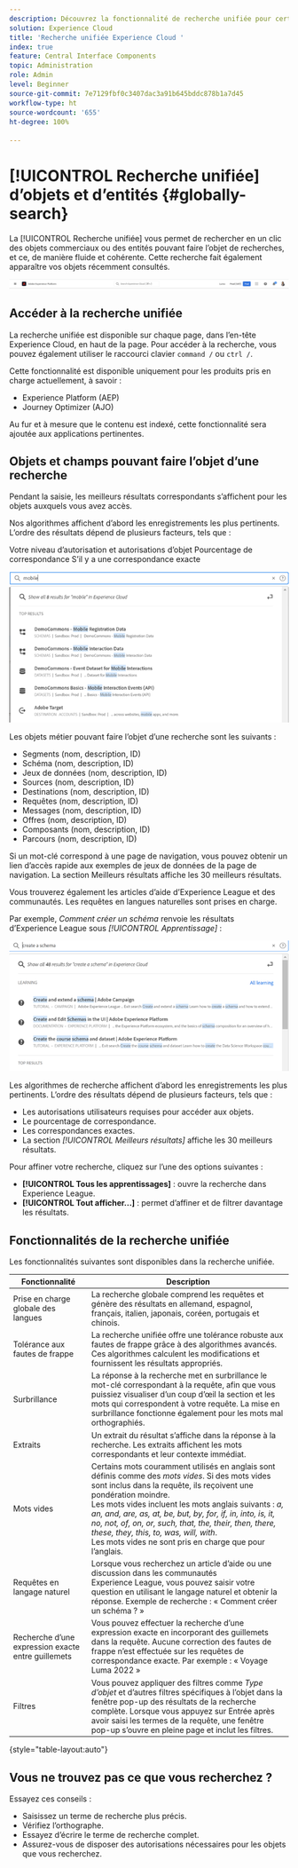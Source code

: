 ```yaml
---
description: Découvrez la fonctionnalité de recherche unifiée pour certaines applications dans Experience Cloud.
solution: Experience Cloud
title: 'Recherche unifiée Experience Cloud '
index: true
feature: Central Interface Components
topic: Administration
role: Admin
level: Beginner
source-git-commit: 7e7129fbf0c3407dac3a91b645bddc878b1a7d45
workflow-type: ht
source-wordcount: '655'
ht-degree: 100%

---
```



# [!UICONTROL Recherche unifiée] dʼobjets et dʼentités {#globally-search}

La [!UICONTROL Recherche unifiée] vous permet de rechercher en un clic des objets commerciaux ou des entités pouvant faire l’objet de recherches, et ce, de manière fluide et cohérente. Cette recherche fait également apparaître vos objets récemment consultés.

![Recherche globale dʼobjets et dʼentités](assets/platform-search.png)

## Accéder à la recherche unifiée

La recherche unifiée est disponible sur chaque page, dans l’en-tête Experience Cloud, en haut de la page. Pour accéder à la recherche, vous pouvez également utiliser le raccourci clavier `command /` ou `ctrl /`.

Cette fonctionnalité est disponible uniquement pour les produits pris en charge actuellement, à savoir :

* Experience Platform (AEP)
* Journey Optimizer (AJO)

Au fur et à mesure que le contenu est indexé, cette fonctionnalité sera ajoutée aux applications pertinentes.

## Objets et champs pouvant faire l’objet d’une recherche

Pendant la saisie, les meilleurs résultats correspondants sʼaffichent pour les objets auxquels vous avez accès.

Nos algorithmes affichent d’abord les enregistrements les plus pertinents. L’ordre des résultats dépend de plusieurs facteurs, tels que :

Votre niveau dʼautorisation et autorisations d’objet
Pourcentage de correspondance
S’il y a une correspondance exacte

![Recherche unifiée dans Experience Cloud](assets/unified-search-results.png)

Les objets métier pouvant faire l’objet d’une recherche sont les suivants :

* Segments (nom, description, ID)
* Schéma (nom, description, ID)
* Jeux de données (nom, description, ID)
* Sources (nom, description, ID)
* Destinations (nom, description, ID)
* Requêtes (nom, description, ID)
* Messages (nom, description, ID)
* Offres (nom, description, ID)
* Composants (nom, description, ID)
* Parcours (nom, description, ID)

Si un mot-clé correspond à une page de navigation, vous pouvez obtenir un lien d’accès rapide aux exemples de jeux de données de la page de navigation. La section Meilleurs résultats affiche les 30 meilleurs résultats.

Vous trouverez également les articles dʼaide dʼExperience League et des communautés. Les requêtes en langues naturelles sont prises en charge.

Par exemple, _Comment créer un schéma_ renvoie les résultats dʼExperience League sous _[!UICONTROL Apprentissage]_ :

![Recherche unifiée dans l’aide dʼExperience Cloud](assets/unified-search-learning.png)

Les algorithmes de recherche affichent d’abord les enregistrements les plus pertinents. L’ordre des résultats dépend de plusieurs facteurs, tels que :

* Les autorisations utilisateurs requises pour accéder aux objets.
* Le pourcentage de correspondance.
* Les correspondances exactes.
* La section _[!UICONTROL Meilleurs résultats]_ affiche les 30 meilleurs résultats.

Pour affiner votre recherche, cliquez sur l’une des options suivantes :

* **[!UICONTROL Tous les apprentissages]** : ouvre la recherche dans Experience League.
* **[!UICONTROL Tout afficher...]** : permet d’affiner et de filtrer davantage les résultats.

## Fonctionnalités de la recherche unifiée

Les fonctionnalités suivantes sont disponibles dans la recherche unifiée.

| Fonctionnalité | Description |
| ------- | ------- |
| Prise en charge globale des langues | La recherche globale comprend les requêtes et génère des résultats en allemand, espagnol, français, italien, japonais, coréen, portugais et chinois. |
| Tolérance aux fautes de frappe | La recherche unifiée offre une tolérance robuste aux fautes de frappe grâce à des algorithmes avancés. Ces algorithmes calculent les modifications et fournissent les résultats appropriés. |
| Surbrillance | La réponse à la recherche met en surbrillance le mot-clé correspondant à la requête, afin que vous puissiez visualiser dʼun coup dʼœil la section et les mots qui correspondent à votre requête. La mise en surbrillance fonctionne également pour les mots mal orthographiés. |
| Extraits | Un extrait du résultat sʼaffiche dans la réponse à la recherche. Les extraits affichent les mots correspondants et leur contexte immédiat. |
| Mots vides | Certains mots couramment utilisés en anglais sont définis comme des _mots vides_. Si des mots vides sont inclus dans la requête, ils reçoivent une pondération moindre. <br>Les mots vides incluent les mots anglais suivants : _a, an, and, are, as, at, be, but, by, for, if, in, into, is, it, no, not, of, on, or, such, that, the, their, then, there, these, they, this, to, was, will, with_. <br>Les mots vides ne sont pris en charge que pour lʼanglais. |
| Requêtes en langage naturel | Lorsque vous recherchez un article d’aide ou une discussion dans les communautés Experience League, vous pouvez saisir votre question en utilisant le langage naturel et obtenir la réponse. Exemple de recherche : « Comment créer un schéma ? » |
| Recherche dʼune expression exacte entre guillemets | Vous pouvez effectuer la recherche dʼune expression exacte en incorporant des guillemets dans la requête. Aucune correction des fautes de frappe n’est effectuée sur les requêtes de correspondance exacte. Par exemple : « Voyage Luma 2022 » |
| Filtres | Vous pouvez appliquer des filtres comme _Type dʼobjet_ et dʼautres filtres spécifiques à lʼobjet dans la fenêtre pop-up des résultats de la recherche complète. Lorsque vous appuyez sur Entrée après avoir saisi les termes de la requête, une fenêtre pop-up sʼouvre en pleine page et inclut les filtres. |

{style=&quot;table-layout:auto&quot;}

## Vous ne trouvez pas ce que vous recherchez ?

Essayez ces conseils :

* Saisissez un terme de recherche plus précis.
* Vérifiez l’orthographe.
* Essayez d’écrire le terme de recherche complet.
* Assurez-vous de disposer des autorisations nécessaires pour les objets que vous recherchez.











